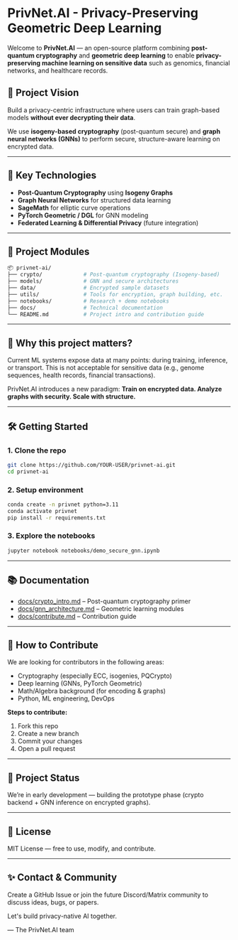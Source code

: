 # PrivNet.AI - Privacy-Preserving Geometric Deep Learning

Welcome to **PrivNet.AI** — an open-source platform combining **post-quantum cryptography** and **geometric deep learning** to enable **privacy-preserving machine learning on sensitive data** such as genomics, financial networks, and healthcare records.

## 🚀 Project Vision
Build a privacy-centric infrastructure where users can train graph-based models **without ever decrypting their data**.

We use **isogeny-based cryptography** (post-quantum secure) and **graph neural networks (GNNs)** to perform secure, structure-aware learning on encrypted data.

---

## 🧩 Key Technologies
- **Post-Quantum Cryptography** using **Isogeny Graphs**
- **Graph Neural Networks** for structured data learning
- **SageMath** for elliptic curve operations
- **PyTorch Geometric / DGL** for GNN modeling
- **Federated Learning & Differential Privacy** (future integration)

---

## 🔧 Project Modules

```bash
📦 privnet-ai/
├── crypto/             # Post-quantum cryptography (Isogeny-based)
├── models/             # GNN and secure architectures
├── data/               # Encrypted sample datasets
├── utils/              # Tools for encryption, graph building, etc.
├── notebooks/          # Research + demo notebooks
├── docs/               # Technical documentation
└── README.md           # Project intro and contribution guide
```

---

## 🧠 Why this project matters?

Current ML systems expose data at many points: during training, inference, or transport. This is not acceptable for sensitive data (e.g., genome sequences, health records, financial transactions).

PrivNet.AI introduces a new paradigm: **Train on encrypted data. Analyze graphs with security. Scale with structure.**

---

## 🛠️ Getting Started

### 1. Clone the repo
```bash
git clone https://github.com/YOUR-USER/privnet-ai.git
cd privnet-ai
```

### 2. Setup environment
```bash
conda create -n privnet python=3.11
conda activate privnet
pip install -r requirements.txt
```

### 3. Explore the notebooks
```bash
jupyter notebook notebooks/demo_secure_gnn.ipynb
```

---

## 📚 Documentation
- [docs/crypto_intro.md](docs/crypto_intro.md) – Post-quantum cryptography primer
- [docs/gnn_architecture.md](docs/gnn_architecture.md) – Geometric learning modules
- [docs/contribute.md](docs/contribute.md) – Contribution guide

---

## 👥 How to Contribute
We are looking for contributors in the following areas:
- Cryptography (especially ECC, isogenies, PQCrypto)
- Deep learning (GNNs, PyTorch Geometric)
- Math/Algebra background (for encoding & graphs)
- Python, ML engineering, DevOps

**Steps to contribute:**
1. Fork this repo
2. Create a new branch
3. Commit your changes
4. Open a pull request

---

## 🧪 Project Status
We’re in early development — building the prototype phase (crypto backend + GNN inference on encrypted graphs).

---

## 📜 License
MIT License — free to use, modify, and contribute.

---

## ✨ Contact & Community
Create a GitHub Issue or join the future Discord/Matrix community to discuss ideas, bugs, or papers.

Let's build privacy-native AI together.

— The PrivNet.AI team

